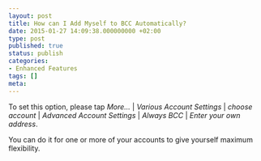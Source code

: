 ```yaml
---
layout: post
title: How can I Add Myself to BCC Automatically?
date: 2015-01-27 14:09:38.000000000 +02:00
type: post
published: true
status: publish
categories:
- Enhanced Features
tags: []
meta:
---
```


To set this option, please tap *More...* \| *Various Account Settings* \| *choose account* \| *Advanced Account Settings* \| *Always BCC* \| *Enter your own address*.

You can do it for one or more of your accounts to give yourself maximum flexibility.